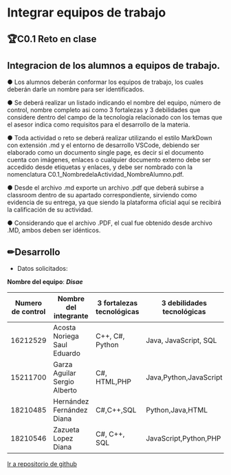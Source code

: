 


# Integrar equipos de trabajo 


## 🏆C0.1 Reto en clase 
Integracion de los alumnos a equipos de trabajo.
---

● 
Los alumnos deberán conformar los equipos de trabajo, los cuales deberán darle un nombre para ser identificados. 

● Se deberá realizar un listado indicando el nombre del equipo, número de control, nombre completo asi como 3 fortalezas y 3 debilidades que considere dentro del campo de la tecnología relacionado con los temas que el asesor indica como requisitos para el desarrollo de la materia. 

● Toda actividad o reto se deberá realizar utilizando el estilo MarkDown con extensión .md y el entorno de desarrollo VSCode, debiendo ser elaborado como un documento single page, es decir si el documento cuenta con imágenes, enlaces o cualquier documento externo debe ser accedido desde etiquetas y enlaces, y debe ser nombrado con la nomenclatura C0.1_NombredelaActividad_NombreAlumno.pdf. 

● Desde el archivo .md exporte un archivo .pdf que deberá subirse a classroom dentro de su apartado correspondiente, sirviendo como evidencia de su entrega, ya que siendo la plataforma oficial aquí se recibirá la calificación de su actividad. 

● Considerando que el archivo .PDF, el cual fue obtenido desde archivo .MD, ambos deben ser idénticos. 

## ✏Desarrollo 

* Datos solicitados: 

**Nombre del equipo**: ___Disae___

<table>

<thead>

<tr>

<th>Numero de control</th>

<th>Nombre del integrante</th>

<th>3 fortalezas tecnológicas</th>

<th>3 debilidades tecnológicas</th>

</tr>

</thead>

<tbody>

<tr>

<td>16212529</td>

<td>Acosta Noriega Saul Eduardo</td>

<td>C++, C#, Python </td>

<td>Java, JavaScript, SQL </td>

</tr>

<tr>

<td>15211700</td>

<td>Garza Aguilar Sergio Alberto </td>

<td>C#, HTML,PHP</td>

<td>Java,Python,JavaScript </td>

</tr>

<tr>

<td>18210485</td>

<td>Hernández Fernández Diana </td>

<td>C#,C++,SQL</td>

<td>Python,Java,HTML</td>

</tr>

<tr>

<td>18210546</td>

<td>Zazueta Lopez Diana </td>

<td>C#, C++, SQL</td>

<td>JavaScript,Python,PHP </td>

</tr>

</tbody>

</table>

[Ir a repositorio de github](https://github.com/DianaHFer/Analisis-avanzado-de-software)


